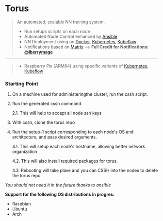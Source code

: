 # Torus

> An automated, scalable NN training system.
> - Run setups scripts on each node
> - Automated Node Control enhanced by [Ansible](https://www.ansible.com/)
> - NN Deployment using on [Docker](https://www.docker.com/), [Kubernetes](https://kubernetes.io/), [Kubeflow](https://www.kubeflow.org/)
> - Notifications based on [Matrix](https://matrix.org/)  --> **Full Credit for Notifications: [@lberrymage](https://github.com/lberrymage)**
----------------------------------------------------
> - Raspberry Pis (ARM64) using specific variants of [Kubernetes](https://microk8s.io/), [Kubeflow](https://www.kubeflow.org/docs/distributions/microk8s/kubeflow-on-microk8s/)


### Starting Point

1. On a machine used for administeringthe cluster, run the cssh script.

2. Run the generated cssh command
  
      2.1. This will help to accept all node ssh keys

3. With cssh, clone the torus repo
  
4. Run the setup-1 script corresponding to each node's OS and architecture, and pass desired arguments.
  
      4.1. This will setup each node's hostname, allowing better network organization
  
      4.2. This will also install required packages for torus.
  
      4.3. Rebooting will take plave and you can CSSH into the nodes to delete the torus repo
  
  *You should not need it in the future thanks to ansible*
  
**Support for the following OS distributions in progres:**
- Raspbian
- Ubuntu
- Arch
